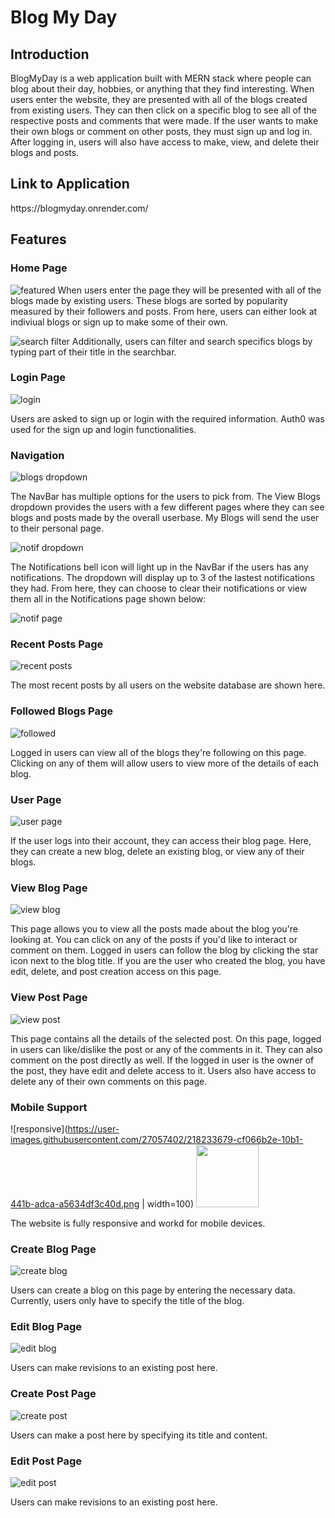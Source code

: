 # Blog My Day


<h2>Introduction</h2>
BlogMyDay is a web application built with MERN stack where people can blog about their day, hobbies, or anything that they find interesting. When users enter the website, they are presented with all of the blogs created from existing users. They can then click on a specific blog to see all of the respective posts and comments that were made. If the user wants to make their own blogs or comment on other posts, they must sign up and log in. After logging in, users will also have access to make, view, and delete their blogs and posts.


<h2>Link to Application</h2>
https://blogmyday.onrender.com/


Features
----
### Home Page

![featured](https://user-images.githubusercontent.com/27057402/218233601-d1e35bdb-6119-4c04-baa3-3e2f70119bce.PNG)
When users enter the page they will be presented with all of the blogs made by existing users. These blogs are sorted by popularity measured by their followers and posts. From here, users can either look at indiviual blogs or sign up to make some of their own.

![search filter](https://user-images.githubusercontent.com/27057402/218233612-d3fb8a8e-9624-43a2-83b2-1ca7abbb8747.PNG)
Additionally, users can filter and search specifics blogs by typing part of their title in the searchbar.

### Login Page

![login](https://user-images.githubusercontent.com/27057402/214251560-203ebc56-21de-42a0-ab88-505842b00187.PNG)

Users are asked to sign up or login with the required information. Auth0 was used for the sign up and login functionalities.

### Navigation

![blogs dropdown](https://user-images.githubusercontent.com/27057402/218233617-4ffdcd01-8fea-4f88-80d9-75434bbe2d9b.png)

The NavBar has multiple options for the users to pick from. The View Blogs dropdown provides the users with a few different pages where they can see blogs and posts made by the overall userbase. My Blogs will send the user to their personal page. 

![notif dropdown](https://user-images.githubusercontent.com/27057402/218233620-bee24331-e403-4eef-9a9a-3e6e96de9b26.png)

The Notifications bell icon will light up in the NavBar if the users has any notifications. The dropdown will display up to 3 of the lastest notifications they had. From here, they can choose to clear their notifications or view them all in the Notifications page shown below:

![notif page](https://user-images.githubusercontent.com/27057402/218233622-04546159-84a1-41a1-8398-eb826be968cd.PNG)

### Recent Posts Page

![recent posts](https://user-images.githubusercontent.com/27057402/218233625-89812c27-7d33-48c0-99b0-d1910db93401.PNG)

The most recent posts by all users on the website database are shown here.

### Followed Blogs Page

![followed](https://user-images.githubusercontent.com/27057402/218233630-54287603-3618-44f7-9da8-5a32a46031d5.PNG)

Logged in users can view all of the blogs they're following on this page. Clicking on any of them will allow users to view more of the details of each blog.

### User Page

![user page](https://user-images.githubusercontent.com/27057402/218233633-1f03d71f-37d0-4346-96be-568f93be3f13.PNG)

If the user logs into their account, they can access their blog page. Here, they can create a new blog, delete an existing blog, or view any of their blogs.

### View Blog Page 

![view blog](https://user-images.githubusercontent.com/27057402/218233637-5621569d-3e02-4ba9-b0b7-0b9223bce73c.PNG)

This page allows you to view all the posts made about the blog you're looking at. You can click on any of the posts if you'd like to interact or comment on them. Logged in users can follow the blog by clicking the star icon next to the blog title. If you are the user who created the blog, you have edit, delete, and post creation access on this page.

### View Post Page

![view post](https://user-images.githubusercontent.com/27057402/218233641-da290be1-fbd7-41a7-839d-565e9d057fd4.PNG)

This page contains all the details of the selected post. On this page, logged in users can like/dislike the post or any of the comments in it. They can also comment on the post directly as well. If the logged in user is the owner of the post, they have edit and delete access to it. Users also have access to delete any of their own comments on this page.

### Mobile Support

![responsive](https://user-images.githubusercontent.com/27057402/218233679-cf066b2e-10b1-441b-adca-a5634df3c40d.png | width=100)
<img src="https://your-image-url.type](https://user-images.githubusercontent.com/27057402/218233679-cf066b2e-10b1-441b-adca-a5634df3c40d.png)" width="100" height="100">

The website is fully responsive and workd for mobile devices.

### Create Blog Page 

![create blog](https://user-images.githubusercontent.com/27057402/218233645-e9b52201-1d49-4c2c-9f80-c6670ae78294.PNG)

Users can create a blog on this page by entering the necessary data. Currently, users only have to specify the title of the blog.

### Edit Blog Page 

![edit blog](https://user-images.githubusercontent.com/27057402/218233650-7f12fbd5-918a-4ec2-a879-c98f5d868e50.PNG)

Users can make revisions to an existing post here.

### Create Post Page 

![create post](https://user-images.githubusercontent.com/27057402/218233653-118ac60c-c2ad-4c13-b4c1-d151292890f6.PNG)

Users can make a post here by specifying its title and content.

### Edit Post Page 

![edit post](https://user-images.githubusercontent.com/27057402/218233654-9f493146-8ce6-4c90-af23-1466b0c5273b.PNG)

Users can make revisions to an existing post here.
